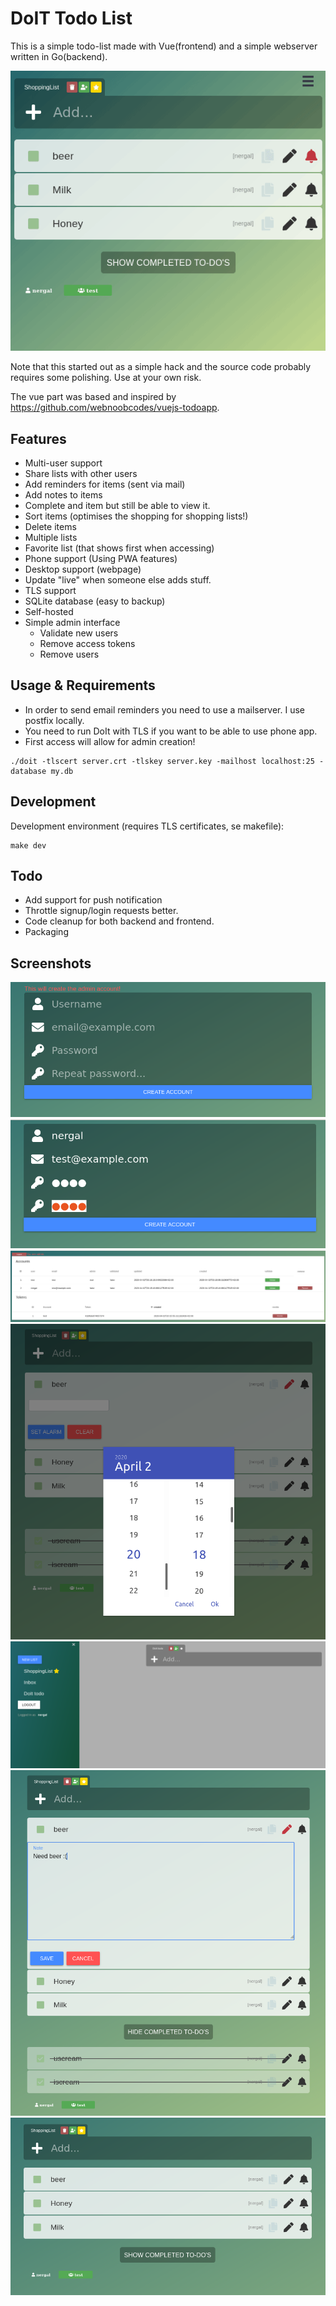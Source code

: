 # DoIT Todo List

This is a simple todo-list made with Vue(frontend) and a simple webserver written in Go(backend). 

![](preview/preview.gif)

Note that this started out as a simple hack and the source code probably requires some polishing. Use at your own risk.

The vue part was based and inspired by https://github.com/webnoobcodes/vuejs-todoapp.

## Features

* Multi-user support
* Share lists with other users
* Add reminders for items (sent via mail)
* Add notes to items 
* Complete and item but still be able to view it.
* Sort items (optimises the shopping for shopping lists!)
* Delete items 
* Multiple lists 
* Favorite list (that shows first when accessing)
* Phone support (Using PWA features)
* Desktop support (webpage)
* Update "live" when someone else adds stuff.
* TLS support
* SQLite database (easy to backup)
* Self-hosted
* Simple admin interface
    - Validate new users
    - Remove access tokens
    - Remove users 

## Usage & Requirements
* In order to send email reminders you need to use a mailserver. I use postfix locally.
* You need to run DoIt with TLS if you want to be able to use phone app.
* First access will allow for admin creation!

```
./doit -tlscert server.crt -tlskey server.key -mailhost localhost:25 -database my.db
```
## Development

Development environment (requires TLS certificates, se makefile):
```
make dev
```

## Todo

* Add support for push notification
* Throttle signup/login requests better.
* Code cleanup for both backend and frontend.
* Packaging

## Screenshots

![](preview/createadmin.png)
![](preview/createaccount.png)
![](preview/admin.png)
![](preview/reminder.png)
![](preview/menu.png)
![](preview/note.png)
![](preview/list.png)
